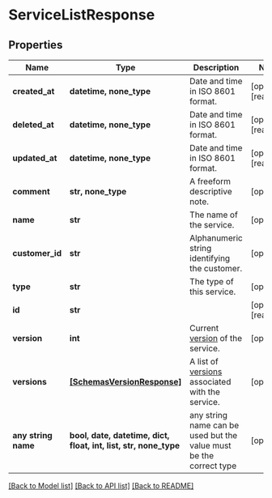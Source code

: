 # ServiceListResponse


## Properties
Name | Type | Description | Notes
------------ | ------------- | ------------- | -------------
**created_at** | **datetime, none_type** | Date and time in ISO 8601 format. | [optional] [readonly] 
**deleted_at** | **datetime, none_type** | Date and time in ISO 8601 format. | [optional] [readonly] 
**updated_at** | **datetime, none_type** | Date and time in ISO 8601 format. | [optional] [readonly] 
**comment** | **str, none_type** | A freeform descriptive note. | [optional] 
**name** | **str** | The name of the service. | [optional] 
**customer_id** | **str** | Alphanumeric string identifying the customer. | [optional] 
**type** | **str** | The type of this service. | [optional] 
**id** | **str** |  | [optional] [readonly] 
**version** | **int** | Current [version](https://www.fastly.com/documentation/reference/api/services/version/) of the service. | [optional] 
**versions** | [**[SchemasVersionResponse]**](SchemasVersionResponse.md) | A list of [versions](https://www.fastly.com/documentation/reference/api/services/version/) associated with the service. | [optional] 
**any string name** | **bool, date, datetime, dict, float, int, list, str, none_type** | any string name can be used but the value must be the correct type | [optional]

[[Back to Model list]](../README.md#documentation-for-models) [[Back to API list]](../README.md#documentation-for-api-endpoints) [[Back to README]](../README.md)


